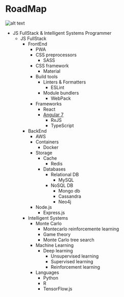 # RoadMap
![alt text](https://github.com/Diegorandom/RoadMap/blob/master/RoadMap.png)

- JS FullStack & Intelligent Systems Programmer
  - JS FullStack
    - FrontEnd
      - PWA
      - CSS preprocessors
        - SASS
      - CSS framework
        - Material
      - Build tools
        - Linters & Formatters
          - ESLint
        - Module bundlers
          - WebPack
      - Frameworks
        - React
        - [Angular 7](https://www.udemy.com/the-complete-guide-to-angular-2)
          - RxJS
          - TypeScript
    - BackEnd
      - AWS
      - Containers
        - Docker
      - Storage
        - Cache
          - Redis
        - Databases
          - Relational DB
            - MySQL
          - NoSQL DB
            - Mongo db
            - Cassandra
            - Neo4j
      - Node.js
        - Express.js
    - Intelligent Systems
      - Monte Carlo
        - Montecarlo reinforcemente learning
        - Game theory
        - Monte Carlo tree search
      - Machine Learning
        - Deep learning
          - Unsupervised learning
          - Supervised learning
          - Reinforcement learning
      - Languages
        - Python 
        - R
        - TensorFlow.js
    
